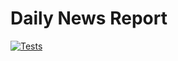 # Daily News Report
[![Tests](https://github.com/matsch1/Daily_News_Report/actions/workflows/tests.yml/badge.svg)](https://github.com/matsch1/Daily_News_Report/actions/workflows/tests.yml)
